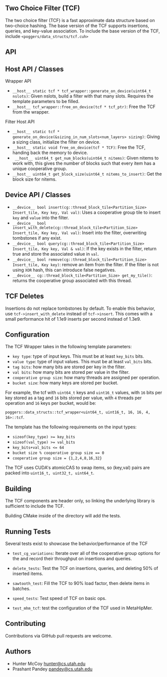 

Two Choice Filter (TCF)
----------

The two choice filter (TCF) is a fast approximate data structure based on two-choice hashing. The base version of the TCF supports insertions, queries, and key-value association. To include the base version of the TCF, include ```<poggers/data_structs/tcf.cuh>```


API
----------

Host API / Classes
----------


Wrapper API
* `__host__ static tcf * tcf_wrapper::generate_on_device(uint64_t nslots)`: Given nslots, build a filter with that many slots. Requires the template parameters to be filled.
* `__host__ tcf_wrapper::free_on_device(tcf * tcf_ptr)`: Free the TCF from the wrapper.


Filter Host API
* `__host__ static tcf * generate_on_device(&sizing_in_num_slots<num_layers> sizing)`: Giving a sizing class, initialize the filter on device.
* `__host__ static void free_on_device(tcf * TCF)`: Free the TCF, handing back the memory to device.
* ` __host__ uint64_t get_num_blocks(uint64_t nitems)`: Given nitems to work with, this gives the number of blocks such that every item has a unique cooperative group.
* `__host__ uint64_t get_block_size(uint64_t nitems_to_insert)`: Get the block size for nitems.



Device API / Classes
----------

* `__device__ bool insert(cg::thread_block_tile<Partition_Size> Insert_tile, Key key, Val val)`: Uses a cooperative group tile to insert `key` and `value` into the filter.
* `__device__ bool insert_with_delete(cg::thread_block_tile<Partition_Size> Insert_tile, Key key, Val val)`: Insert into the filter, overwriting tombstones if any exist.
* `__device__ bool query(cg::thread_block_tile<Partition_Size> Insert_tile, Key key, Val & val)`: If the key exists in the filter, return true and store the associated value in `val`.
* `__device__ bool remove(cg::thread_block_tile<Partition_Size> Insert_tile, Key key)`: remove an item from the filter. If the filter is not using `XOR` hash, this can introduce false negatives.
* `__device__ cg::thread_block_tile<Partition_Size> get_my_tile()`: returns the cooperative group associated with this thread. 




TCF Deletes
----------

Insertions do not replace tombstones by default. To enable this behavior, use ```tcf->insert_with_delete``` instead of ```tcf->insert```. This comes with a small performance hit of 1.1e9 inserts per second instead of 1.3e9.

Configuration
--------------

The TCF Wrapper takes in the following template parameters:

* `key type`: type of input keys. This must be at least `key_bits` bits.
* `value type`: type of input values. This must be at least `val_bits` bits.
* `tag bits`: how many bits are stored per key in the filter.
* `val bits`: how many bits are stored per value in the filter.
* `cooperative group size`: how many threads are assigned per operation.
* `bucket size`: how many keys are stored per bucket.

For example, the tcf with `uint64_t` keys and `uint16_t` values, with `16` bits per key stored as a tag and `16` bits stored per value, with `4` threads per operation and `16` keys per bucket, would be:

`poggers::data_structs::tcf_wrapper<uint64_t, uint16_t, 16, 16, 4, 16>::tcf`.

The template has the following requirements on the input types:

* `sizeof(key_type) >= key_bits`
* `sizeof(val_type) >= val_bits`
* `key_bits+val_bits <= 64`
* `bucket size % cooperative group size == 0`
* `cooperative group size = {1,2,4,8,16,32}`

The TCF uses CUDA's atomicCAS to swap items, so (key,val) pairs are packed into `uint16_t, uint32_t, uint64_t`.


Building
--------
The TCF components are header only, so linking the underlying library is sufficient to include the TCF.

Building CMake inside of the directory will add the tests.


Running Tests
------------

Several tests exist to showcase the behavior/performance of the TCF

* `test_cg_variations`: Iterate over all of the cooperative group options for the and record their throughput on insertions and queries.
* `delete_tests`: Test the TCF on insertions, queries, and deleting 50% of inserted items.
* `sawtooth_test`: Fill the TCF to 90% load factor, then delete items in batches.
* `speed_tests`: Test speed of TCF on basic ops.

* `test_mhm_tcf`: test the configuration of the TCF used in MetaHipMer.


Contributing
------------
Contributions via GitHub pull requests are welcome.


Authors
-------
- Hunter McCoy <hunter@cs.utah.edu>
- Prashant Pandey <pandey@cs.utah.edu>
